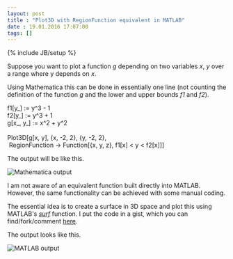 ```yaml
---
layout: post
title : "Plot3D with RegionFunction equivalent in MATLAB"
date : 19.01.2016 17:07:00
tags: []
---
```

{% include JB/setup %}

Suppose you want to plot a function *g* depending on two variables *x*, *y* over a range where y depends on *x*.

Using Mathematica this can be done in essentially one line (not counting the definition of the function *g* and the lower and upper bounds *f1* and *f2*).

<div class="line"><span class="text plain"><span class="meta paragraph text"><span>f1[y_] := y^3 - 1</span></span></span></div><div class="line"><span class="text plain"><span class="meta paragraph text"><span>f2[y_] := y^3 + 1</span></span></span></div><div class="line"><span class="text plain"><span class="meta paragraph text"><span>g[x_, y_] := x^2 + y^2</span></span></span></div><div class="line"><span class="text plain"><span> </span></span></div><div class="line"><span class="text plain"><span class="meta paragraph text"><span>Plot3D[g[x, y], {x, -2, 2}, {y, -2, 2},</span></span></span></div><div class="line"><span class="text plain"><span> </span><span class="meta paragraph text"><span>RegionFunction -> Function[{x, y, z}, f1[x] < y < f2[x]]]</span></span></span></div>

The output will be like this.

![Mathematica output](http://janmolnar.blob.core.windows.net/public/blog/2016-01-19-plot3d-mathematica.png "Mathematica output")

I am not aware of an equivalent function built directly into MATLAB. However, the same functionality can be achieved with some manual coding.

The essential idea is to create a surface in 3D space and plot this using MATLAB's [*surf*](http://ch.mathworks.com/help/matlab/ref/surf.html) function. I put the code in a gist, which you can find/fork/comment [here](https://gist.github.com/janmolnar/63ae0ca1f3e1969a0757).

The output looks like this.

![MATLAB output](http://janmolnar.blob.core.windows.net/public/blog/2016-01-19-plot3d-matlab.png "MATLAB output")
